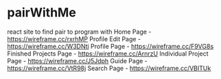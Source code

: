 # pairWithMe
react site to find pair to program with
Home Page - https://wireframe.cc/rxrhMP
Profile Edit Page - https://wireframe.cc/W3DNti
Profile Page - https://wireframe.cc/F9VG8s
Finished Projects Page - https://wireframe.cc/ArnrzU
Individual Project Page - https://wireframe.cc/J5Jdph
Guide Page - https://wireframe.cc/VtR98j
Search Page - https://wireframe.cc/VBITUk 
